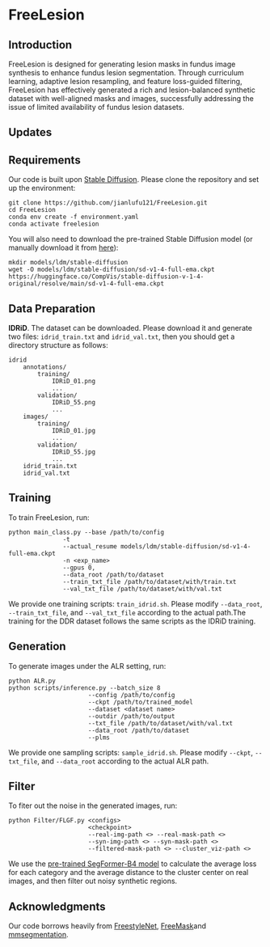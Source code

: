 # FreeLesion

## Introduction

FreeLesion is designed for generating lesion masks in fundus image synthesis to enhance fundus lesion segmentation. Through curriculum learning, adaptive lesion resampling, and feature loss-guided filtering, FreeLesion has effectively generated a rich and lesion-balanced synthetic dataset with well-aligned masks and images, successfully addressing the issue of limited availability of fundus lesion datasets.


## Updates


## Requirements

Our code is built upon [Stable Diffusion](https://github.com/CompVis/stable-diffusion). Please clone the repository and set up the environment:
```
git clone https://github.com/jianlufu121/FreeLesion.git
cd FreeLesion
conda env create -f environment.yaml
conda activate freelesion
```

You will also need to download the pre-trained Stable Diffusion model (or manually download it from [here](https://huggingface.co/CompVis/stable-diffusion-v-1-4-original)):
```
mkdir models/ldm/stable-diffusion
wget -O models/ldm/stable-diffusion/sd-v1-4-full-ema.ckpt https://huggingface.co/CompVis/stable-diffusion-v-1-4-original/resolve/main/sd-v1-4-full-ema.ckpt
```

## Data Preparation


**IDRiD**. The dataset can be downloaded. Please download it and generate two files: `idrid_train.txt` and `idrid_val.txt`, then you should get a directory structure as follows:
```
idrid
    annotations/
        training/
            IDRiD_01.png
            ...
        validation/
            IDRiD_55.png
            ...
    images/
        training/
            IDRiD_01.jpg
            ...
        validation/
            IDRiD_55.jpg
            ...
    idrid_train.txt
    idrid_val.txt
```

## Training

To train FreeLesion, run:
```
python main_class.py --base /path/to/config
               -t
               --actual_resume models/ldm/stable-diffusion/sd-v1-4-full-ema.ckpt
               -n <exp_name>
               --gpus 0,
               --data_root /path/to/dataset
               --train_txt_file /path/to/dataset/with/train.txt
               --val_txt_file /path/to/dataset/with/val.txt
```

We provide one training scripts: `train_idrid.sh`. Please modify `--data_root`,  `--train_txt_file`, and `--val_txt_file` according to the actual path.The training for the DDR dataset follows the same scripts as the IDRiD training.



## Generation

To generate images under the ALR setting, run:
```
python ALR.py
python scripts/inference.py --batch_size 8
                      --config /path/to/config
                      --ckpt /path/to/trained_model
                      --dataset <dataset name>
                      --outdir /path/to/output
                      --txt_file /path/to/dataset/with/val.txt
                      --data_root /path/to/dataset
                      --plms 
```
We provide one sampling scripts: `sample_idrid.sh`. Please modify `--ckpt`, `--txt_file`, and `--data_root` according to the actual ALR path.

## Filter

To fiter out the noise in the generated images, run:
```
python Filter/FLGF.py <configs>
                      <checkpoint>
                      --real-img-path <> --real-mask-path <>
                      --syn-img-path <> --syn-mask-path <>
                      --filtered-mask-path <> --cluster_viz-path <>
```
We use the [pre-trained SegFormer-B4 model](https://github.com/open-mmlab/mmsegmentation/tree/main/configs/segformer) to calculate the average loss for each category and the average distance to the cluster center on real images, and then filter out noisy synthetic regions.

## Acknowledgments

Our code borrows heavily from [FreestyleNet](https://essunny310.github.io/FreestyleNet/), [FreeMask](https://github.com/LiheYoung/FreeMask)and [mmsegmentation](https://github.com/open-mmlab/mmsegmentation).
